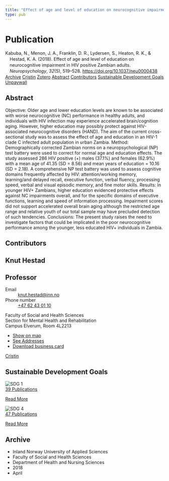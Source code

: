 ```yaml
---
title: "Effect of age and level of education on neurocognitive impairment in HIV positive Zambian adults."
type: pub
---
```

<h1>Publication</h1>
<article id="csl-bib-container-IYDCUSTX" class="csl-bib-container">
  <div class="csl-bib-body" style="line-height: 1.35; padding-left: 1em; text-indent:-1em;">
  <div class="csl-entry">Kabuba, N., Menon, J. A., Franklin, D. R., Lydersen, S., Heaton, R. K., &amp; Hestad, K. A. (2018). Effect of age and level of education on neurocognitive impairment in HIV positive Zambian adults. <i>Neuropsychology</i>, <i>32</i>(5), 519&#x2013;528. <a href="https://doi.org/10.1037/neu0000438">https://doi.org/10.1037/neu0000438</a></div>
</div>
  <div class="csl-bib-buttons">
    <a href="#taxonomy-article-IYDCUSTX" class="csl-bib-button">Archive</a>
    <a href="https://app.cristin.no/results/show.jsf?id=1581309" alt="Cristin URL" class="csl-bib-button">Cristin</a>
    <a href="http://zotero.org/groups/5022929/items/IYDCUSTX" alt="Zotero URL" class="csl-bib-button">Zotero</a>
    <a href="#abstract-article-IYDCUSTX" class="csl-bib-button">Abstract</a>
    <a href="#contributors-article-IYDCUSTX" class="csl-bib-button">Contributors</a>
    <a href="#sdg-article-IYDCUSTX" class="csl-bib-button">Sustainable Development Goals</a>
    <a href="https://europepmc.org/articles/pmc6296371?pdf=render" class="csl-bib-button">Unpaywall</a>
  </div>
  <div id="csl-bib-meta-container-IYDCUSTX"></div>
</article>
<div id="csl-bib-meta-IYDCUSTX" class="csl-bib-meta">
  <article id="abstract-article-IYDCUSTX" class="abstract-article">
    <h1>Abstract</h1>
    Objective: Older age and lower education levels are known to be associated with worse neurocognitive (NC) performance in healthy adults, and individuals with HIV infection may experience accelerated brain/cognition aging. However, higher education may possibly protect against HIV-associated neurocognitive disorders (HAND). The aim of the current cross-sectional study was to assess the effect of age and education in an HIV-1 clade C infected adult population in urban Zambia. Method: Demographically corrected Zambian norms on a neuropsychological (NP) test battery were used to correct for normal age and education effects. The study assessed 286 HIV positive (+) males (37.1%) and females (62.9%) with a mean age of 41.35 (SD = 8.56) and mean years of education = 10.16 (SD = 2.18). A comprehensive NP test battery was used to assess cognitive domains frequently affected by HIV: attention/working memory, learning/and delayed recall, executive function, verbal fluency, processing speed, verbal and visual episodic memory, and fine motor skills. Results: In younger HIV+ Zambians, higher education evidenced protective effects against NC impairments overall, and for the specific domains of executive functions, learning and speed of information processing. Impairment scores did not support accelerated overall brain aging although the restricted age range and relative youth of our total sample may have precluded detection of such tendencies. Conclusions: The present study raises the need to investigate factors that could be implicated in the poor neurocognitive performance among the younger, less educated HIV+ individuals in Zambia.
  </article>
  <article id="contributors-article-IYDCUSTX" class="contributors-article">
    <h1>Contributors</h1>
    <div class="personas">
<div class="vrtx-hinn-person-card">
<div class="photo">
<i class="lar la-user-circle missing-person"></i>
</div>
<div class="info">
<hgroup><h1>Knut Hestad</h1>
<h2>Professor</h2>
</hgroup><dl>
<dt>Email</dt>
<dd>
<a href="mailto:knut.hestad@inn.no">knut.hestad@inn.no</a>
</dd>
<dt>Phone number</dt>
<dd><a href="tel:+4762430110">
+47 62 43 01 10
</a></dd>
</dl>
<p>
Faculty of Social and Health Sciences<br>
Section for Mental Health and Rehabilitation<br>
Campus Elverum,
Room 4L2213
</p>
<ul class="vrtx-hinn-links">
<li><a href="https://www.google.com/maps?q=60.88177,11.53669">Show on map</a></li>
<li><a href="https://www.inn.no/english/find-an-employee/knut-hestad.html#vrtx-hinn-addresses">See Addresses</a></li>
<li><a href="https://www.inn.no/english/find-an-employee/knut-hestad.html?vrtx=vcf">Download business card</a></li>
</ul>
</div>
</div>
<a href="https://app.cristin.no/persons/show.jsf?id=43557" alt="Cristin URL" class="personas-cristin">Cristin</a>
</div>
  </article>
  <article id="sdg-article-IYDCUSTX" class="sdg-article">
    <h1>Sustainable Development Goals</h1>
    <div class="sdg-container"><div id="sdg1" class="sdg">
<img src="{{< params subfolder >}}images/sdg/sdg01_en.png" class="image" alt="SDG 1">
<div class="sdg-overlay">
<a href="{{< params subfolder >}}en/archive/?sdg=1#archive" class="sdg-publication-count"><span>39</span> Publications</a>
<p><a href="https://sdgs.un.org/goals/goal1" class="sdg-read-more">Read More</a></p>
</div>
</div> <div id="sdg4" class="sdg">
<img src="{{< params subfolder >}}images/sdg/sdg04_en.png" class="image" alt="SDG 4">
<div class="sdg-overlay">
<a href="{{< params subfolder >}}en/archive/?sdg=4#archive" class="sdg-publication-count"><span>47</span> Publications</a>
<p><a href="https://sdgs.un.org/goals/goal4" class="sdg-read-more">Read More</a></p>
</div>
</div></div>
  </article>
  <article id="taxonomy-article-IYDCUSTX" class="taxonomy-article">
    <h1>Archive</h1>
    <ul>
      <li>Inland Norway University of Applied Sciences</li>
      <li>Faculty of Social and Health Sciences</li>
      <li>Department of Health and Nursing Sciences</li>
      <li>2018</li>
      <li>April</li>
    </ul>
  </article>
</div>

